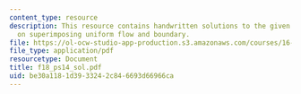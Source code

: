 ```yaml
---
content_type: resource
description: This resource contains handwritten solutions to the given problem set
  on superimposing uniform flow and boundary.
file: https://ol-ocw-studio-app-production.s3.amazonaws.com/courses/16-01-unified-engineering-i-ii-iii-iv-fall-2005-spring-2006/be30a1181d3933242c846693d66966ca_f18_ps14_sol.pdf
file_type: application/pdf
resourcetype: Document
title: f18_ps14_sol.pdf
uid: be30a118-1d39-3324-2c84-6693d66966ca
---
```

